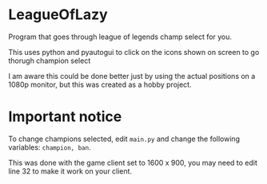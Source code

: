 # LeagueOfLazy
Program that goes through league of legends champ select for you. 

This uses python and pyautogui to click on the icons shown on screen to go thorugh champion select

I am aware this could be done better just by using the actual positions on a 1080p monitor, but this was created as a hobby project.

# Important notice

To change champions selected, edit ```main.py``` and change the following variables: ```champion, ban```.

This was done with the game client set to 1600 x 900, you may need to edit line 32 to make it work on your client.
